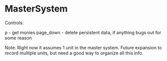 # MasterSystem

Controls:

p - get monies
page_down - delete persistent data, if anything bugs out for some reason

Note: 
Right now it assumes 1 unit in the master system. 
Future expansion to record multiple units, but need a good way to organize all this info.
